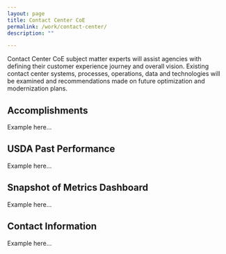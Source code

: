 ```yaml
---
layout: page
title: Contact Center CoE
permalink: /work/contact-center/
description: ""

---
```


<div class="deck">Contact Center CoE subject matter experts will assist agencies with defining their customer experience journey and overall vision. Existing contact center systems, processes, operations, data and technologies will be examined and recommendations made on future optimization and modernization plans.</div>

## Accomplishments
Example here...

## USDA Past Performance
Example here...

## Snapshot of Metrics Dashboard
Example here...

## Contact Information
Example here...
